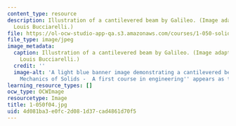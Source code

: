 ```yaml
---
content_type: resource
description: Illustration of a cantilevered beam by Galileo. (Image adapted by Professor
  Louis Bucciarelli.)
file: https://ol-ocw-studio-app-qa.s3.amazonaws.com/courses/1-050-solid-mechanics-fall-2004/4d081ba3e0fc2d081d37cad4861d70f5_1-050f04.jpg
file_type: image/jpeg
image_metadata:
  caption: Illustration of a cantilevered beam by Galileo. (Image adapted by Professor
    Louis Bucciarelli.)
  credit: ''
  image-alt: 'A light blue banner image demonstrating a cantilevered beam.  ''Engineering
    Mechanics of Solids -  A first course in engineering'' appears as text. '
learning_resource_types: []
ocw_type: OCWImage
resourcetype: Image
title: 1-050f04.jpg
uid: 4d081ba3-e0fc-2d08-1d37-cad4861d70f5
---
```

